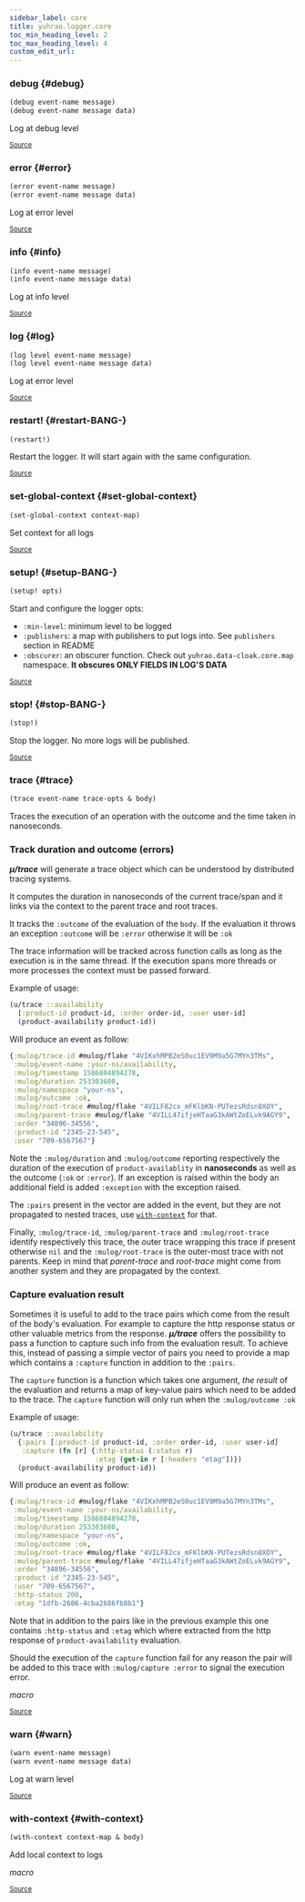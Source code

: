 ```yaml
---
sidebar_label: core
title: yuhrao.logger.core
toc_min_heading_level: 2
toc_max_heading_level: 4
custom_edit_url:
---
```






### debug {#debug}
``` clojure
(debug event-name message)
(debug event-name message data)
```


Log at debug level
<p><sub><a href="https://github.com/yuhrao/big-bang/blob/main//src/yuhrao/logger/core.clj#L32-L37">Source</a></sub></p>

### error {#error}
``` clojure
(error event-name message)
(error event-name message data)
```


Log at error level
<p><sub><a href="https://github.com/yuhrao/big-bang/blob/main//src/yuhrao/logger/core.clj#L53-L58">Source</a></sub></p>

### info {#info}
``` clojure
(info event-name message)
(info event-name message data)
```


Log at info level
<p><sub><a href="https://github.com/yuhrao/big-bang/blob/main//src/yuhrao/logger/core.clj#L39-L44">Source</a></sub></p>

### log {#log}
``` clojure
(log level event-name message)
(log level event-name message data)
```


Log at error level
<p><sub><a href="https://github.com/yuhrao/big-bang/blob/main//src/yuhrao/logger/core.clj#L25-L30">Source</a></sub></p>

### restart\! {#restart-BANG-}
``` clojure
(restart!)
```


Restart the logger. It will start again with the same configuration.
<p><sub><a href="https://github.com/yuhrao/big-bang/blob/main//src/yuhrao/logger/core.clj#L20-L23">Source</a></sub></p>

### set\-global\-context {#set-global-context}
``` clojure
(set-global-context context-map)
```


Set context for all logs
<p><sub><a href="https://github.com/yuhrao/big-bang/blob/main//src/yuhrao/logger/core.clj#L183-L186">Source</a></sub></p>

### setup\! {#setup-BANG-}
``` clojure
(setup! opts)
```


Start and configure the logger
  opts:
  - `:min-level`: minimum level to be logged
  - `:publishers`: a map with publishers to put logs into. See `publishers` section in README
  - `:obscurer`: an obscurer function. Check out `yuhrao.data-cloak.core.map` namespace. **It obscures ONLY FIELDS IN LOG'S DATA**
<p><sub><a href="https://github.com/yuhrao/big-bang/blob/main//src/yuhrao/logger/core.clj#L6-L13">Source</a></sub></p>

### stop\! {#stop-BANG-}
``` clojure
(stop!)
```


Stop the logger. No more logs will be published.
<p><sub><a href="https://github.com/yuhrao/big-bang/blob/main//src/yuhrao/logger/core.clj#L15-L18">Source</a></sub></p>

### trace {#trace}
``` clojure
(trace event-name trace-opts & body)
```


Traces the execution of an operation with the outcome and the time
  taken in nanoseconds.

  ### Track duration and outcome (errors)

  ***μ/trace*** will generate a trace object which can be understood by
  distributed tracing systems.

  It computes the duration in nanoseconds of the current trace/span
  and it links via the context to the parent trace and root traces.

  It tracks the `:outcome` of the evaluation of the `body`.  If the
  evaluation it throws an exception `:outcome` will be `:error`
  otherwise it will be `:ok`

  The trace information will be tracked across function calls as long as
  the execution is in the same thread. If the execution spans more threads
  or more processes the context must be passed forward.

  Example of usage:

  ``` Clojure
  (u/trace ::availability
    [:product-id product-id, :order order-id, :user user-id]
    (product-availability product-id))
  ```

  Will produce an event as follow:

  ``` Clojure
  {:mulog/trace-id #mulog/flake "4VIKxhMPB2eS0uc1EV9M9a5G7MYn3TMs",
   :mulog/event-name :your-ns/availability,
   :mulog/timestamp 1586804894278,
   :mulog/duration 253303600,
   :mulog/namespace "your-ns",
   :mulog/outcome :ok,
   :mulog/root-trace #mulog/flake "4VILF82cx_mFKlbKN-PUTezsRdsn8XOY",
   :mulog/parent-trace #mulog/flake "4VILL47ifjeHTaaG3kAWtZoELvk9AGY9",
   :order "34896-34556",
   :product-id "2345-23-545",
   :user "709-6567567"}
  ```

  Note the `:mulog/duration` and `:mulog/outcome` reporting
  respectively the duration of the execution of `product-availablity`
  in **nanoseconds** as well as the outcome (`:ok` or `:error`). If an
  exception is raised within the body an additional field is added
  `:exception` with the exception raised.

  The `:pairs` present in the vector are added in the event, but they
  are not propagated to nested traces, use [`with-context`](#with-context) for that.

  Finally, `:mulog/trace-id`, `:mulog/parent-trace` and
  `:mulog/root-trace` identify respectively this trace, the outer
  trace wrapping this trace if present otherwise `nil` and the
  `:mulog/root-trace` is the outer-most trace with not parents.  Keep
  in mind that *parent-trace* and *root-trace* might come from another
  system and they are propagated by the context.

  ### Capture evaluation result

  Sometimes it is useful to add to the trace pairs which come from the
  result of the body's evaluation. For example to capture the http
  response status or other valuable metrics from the response.
  ***μ/trace*** offers the possibility to pass a function to capture
  such info from the evaluation result.
  To achieve this, instead of passing a simple vector of pairs
  you need to provide a map which contains a `:capture` function
  in addition to the `:pairs`.

  The `capture` function is a function which takes one argument,
  *the result* of the evaluation and returns a map of key-value pairs
  which need to be added to the trace. The `capture` function will only
  run when the `:mulog/outcome :ok`

  Example of usage:

  ``` Clojure
  (u/trace ::availability
    {:pairs [:product-id product-id, :order order-id, :user user-id]
     :capture (fn [r] {:http-status (:status r)
                       :etag (get-in r [:headers "etag"])})
    (product-availability product-id))
  ```

  Will produce an event as follow:

  ``` Clojure
  {:mulog/trace-id #mulog/flake "4VIKxhMPB2eS0uc1EV9M9a5G7MYn3TMs",
   :mulog/event-name :your-ns/availability,
   :mulog/timestamp 1586804894278,
   :mulog/duration 253303600,
   :mulog/namespace "your-ns",
   :mulog/outcome :ok,
   :mulog/root-trace #mulog/flake "4VILF82cx_mFKlbKN-PUTezsRdsn8XOY",
   :mulog/parent-trace #mulog/flake "4VILL47ifjeHTaaG3kAWtZoELvk9AGY9",
   :order "34896-34556",
   :product-id "2345-23-545",
   :user "709-6567567",
   :http-status 200,
   :etag "1dfb-2686-4cba2686fb8b1"}
  ```

  Note that in addition to the pairs like in the previous example
  this one contains `:http-status` and `:etag` which where extracted
  from the http response of `product-availability` evaluation.

  Should the execution of the `capture` function fail for any reason
  the pair will be added to this trace with `:mulog/capture :error`
  to signal the execution error.

  

*macro*

<p><sub><a href="https://github.com/yuhrao/big-bang/blob/main//src/yuhrao/logger/core.clj#L66-L181">Source</a></sub></p>

### warn {#warn}
``` clojure
(warn event-name message)
(warn event-name message data)
```


Log at warn level
<p><sub><a href="https://github.com/yuhrao/big-bang/blob/main//src/yuhrao/logger/core.clj#L46-L51">Source</a></sub></p>

### with\-context {#with-context}
``` clojure
(with-context context-map & body)
```


Add local context to logs

*macro*

<p><sub><a href="https://github.com/yuhrao/big-bang/blob/main//src/yuhrao/logger/core.clj#L60-L64">Source</a></sub></p>
